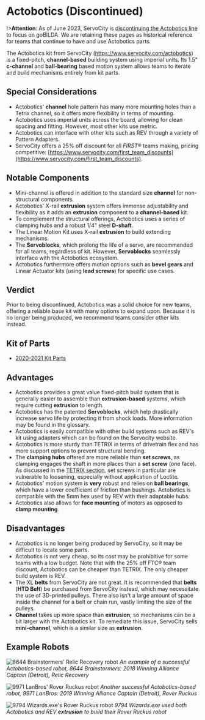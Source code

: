 # Actobotics (Discontinued)

!>**Attention**: As of June 2023, ServoCity is [discontinuing the Actobotics line](https://www.servocity.com/blog/farewell-to-actobotics/) to focus on goBILDA. We are retaining these pages as historical reference for teams that continue to have and use Actobotics parts.

The Actobotics kit from ServoCity (https://www.servocity.com/actobotics) is a fixed-pitch, **channel-based** building system using imperial units. Its 1.5" **c-channel** and **ball-bearing** based motion system allows teams to iterate and build mechanisms entirely from kit parts.

## Special Considerations

- Actobotics' **channel** hole pattern has many more mounting holes than a Tetrix channel, so it offers more flexibility in terms of mounting.
- Actobotics uses imperial units across the board, allowing for clean spacing and fitting. However, most other kits use metric.
- Actobotics can interface with other kits such as REV through a variety of Pattern Adapters.
- ServoCity offers a 25% off discount for all *FIRST*® teams making, pricing competitive: [https://www.servocity.com/first_team_discounts](https://www.servocity.com/first_team_discounts).

## Notable Components

- Mini-channel is offered in addition to the standard size **channel** for non-structural components.
- Actobotics' X-rail **extrusion** system offers immense adjustability and flexibility as it adds an **extrusion** component to a **channel-based** kit.
- To complement the structural offerings, Actobotics uses a series of clamping hubs and a robust 1/4" steel **D-shaft**.
- The Linear Motion Kit uses X-rail **extrusion** to build extending mechanisms.
- The **Servoblocks**, which prolong the life of a servo, are recommended for all teams, regardless of kit. However, **Servoblocks** seamlessly interface with the Actobotics ecosystem.
- Actobotics furthermore offers motion options such as **bevel gears** and Linear Actuator kits (using **lead screws**) for specific use cases.

## Verdict

Prior to being discontinued, Actobotics was a solid choice for new teams, offering a reliable base kit with many options to expand upon. Because it is no longer being produced, we recommend teams consider other kits instead.

## Kit of Parts

- [2020-2021 Kit Parts](https://www.servocity.com/ftc-competition-kit-20-21-season/)

## Advantages

- Actobotics provides a great value fixed-pitch build system that is generally easier to assemble than **extrusion-based** systems, which require cutting **extrusion** to length.
- Actobotics has the patented **Servoblocks**, which help drastically increase servo life by protecting it from shock loads. More information may be found in the glossary.
- Actobotics is easily compatible with other build systems such as REV's kit using adapters which can be found on the Servocity website.
- Actobotics is more sturdy than TETRIX in terms of drivetrain flex and has more support options to prevent structural bending.
- The **clamping hubs** offered are more reliable than **set screws**, as clamping engages the shaft in more places than a **set screw** (one face). As discussed in the [TETRIX section](/en/docs/ftc/hardware-components/kit-and-hardware-guide/tetrix), set screws in particular are vulnerable to loosening, especially without application of Loctite.
- Actobotics' motion system is **very** robust and relies on **ball bearings**, which have a lower coefficient of friction than bushings. Actobotics is compatible with the 5mm hex used by REV with their adaptable hubs.
- Actobotics also allows for **face mounting** of motors as opposed to **clamp mounting**.

## Disadvantages

- Actobotics is no longer being produced by ServoCity, so it may be difficult to locate some parts.
- Actobotics is not very cheap, so its cost may be prohibitive for some teams with a low budget. Note that with the 25% off FTC® team discount, Actobotics can be cheaper than TETRIX. The only cheaper build system is REV.
- The XL **belts** from ServoCity are not great. It is recommended that **belts** (**HTD Belt**) be purchased from ServoCity instead, which may necessitate the use of 3D-printed pulleys. There also isn't a large amount of space inside the channel for a belt or chain run, vastly limiting the size of the pulleys.
- **Channel** takes up more space than **extrusion**, so mechanisms can be a bit larger with the Actobotics kit. To remediate this issue, ServoCity sells **mini-channel**, which is a similar size as **extrusion**.

## Example Robots

![8644 Brainstormers' Relic Recovery robot](https://dd8f408.webp.ee/8644-rr1.jpg)
*An example of a successful Actobotics-based robot, 8644 Brainstormers: 2018 Winning Alliance Captain (Detroit), Relic Recovery*

![9971 LanBros' Rover Ruckus robot](https://dd8f408.webp.ee/9971-rr2.jpg)
*Another successful Actobotics-based robot, 9971 LanBros: 2019 Winning Alliance Captain (Detroit), Rover Ruckus*

![9794 Wizards.exe's Rover Ruckus robot](https://dd8f408.webp.ee/9794-rr2.jpg)
*9794 Wizards.exe used both Actobotics and REV **extrusion** to build their Rover Ruckus robot*

